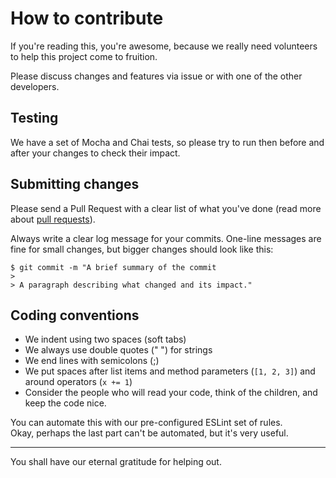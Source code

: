 # How to contribute

If you're reading this, you're awesome, because we really need volunteers to help this project come to fruition.  

Please discuss changes and features via issue or with one of the other developers.  

## Testing

We have a set of Mocha and Chai tests, so please try to run then before and after your changes to check their impact.  

## Submitting changes

Please send a Pull Request with a clear list of what you've done (read more about [pull requests](http://help.github.com/pull-requests/)).  

Always write a clear log message for your commits. One-line messages are fine for small changes, but bigger changes should look like this:  

    $ git commit -m "A brief summary of the commit
    > 
    > A paragraph describing what changed and its impact."

## Coding conventions

  * We indent using two spaces (soft tabs)  
  * We always use double quotes (" ") for strings  
  * We end lines with semicolons (;)  
  * We put spaces after list items and method parameters (`[1, 2, 3]`) and around operators (`x += 1`)  
  * Consider the people who will read your code, think of the children, and keep the code nice.  

You can automate this with our pre-configured ESLint set of rules.  
Okay, perhaps the last part can't be automated, but it's very useful.  

---
You shall have our eternal gratitude for helping out.  

